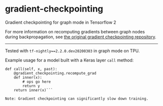 # gradient-checkpointing
Gradient checkpointing for graph mode in Tensorflow 2

For more information on recomputing gradients between graph nodes during backpropagation, see [the original gradient checkpointing repository](https://github.com/cybertronai/gradient-checkpointing).

***

Tested with `tf-nightly==2.2.0.dev20200303` in graph mode on TPU.

Example usage for a model built with a Keras layer `call` method:

```
def call(self, x, past):
    @gradient_checkpointing.recompute_grad
    def inner(x):
        # ops go here
        return y
    return inner(x)```

Note: Gradient checkpointing can significantly slow down training.  

